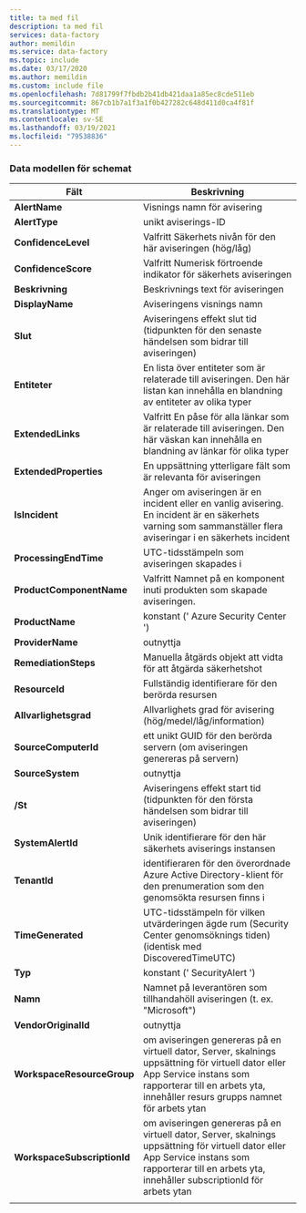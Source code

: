 ```yaml
---
title: ta med fil
description: ta med fil
services: data-factory
author: memildin
ms.service: data-factory
ms.topic: include
ms.date: 03/17/2020
ms.author: memildin
ms.custom: include file
ms.openlocfilehash: 7d81799f7fbdb2b41db421daa1a85ec8cde511eb
ms.sourcegitcommit: 867cb1b7a1f3a1f0b427282c648d411d0ca4f81f
ms.translationtype: MT
ms.contentlocale: sv-SE
ms.lasthandoff: 03/19/2021
ms.locfileid: "79538836"
---
```

### <a name="the-data-model-of-the-schema"></a>Data modellen för schemat

|Fält|Beskrivning|
|----|----|
|**AlertName**|Visnings namn för avisering|
|**AlertType**|unikt aviserings-ID|
|**ConfidenceLevel**|Valfritt Säkerhets nivån för den här aviseringen (hög/låg)|
|**ConfidenceScore**|Valfritt Numerisk förtroende indikator för säkerhets aviseringen|
|**Beskrivning**|Beskrivnings text för aviseringen|
|**DisplayName**|Aviseringens visnings namn|
|**Slut**|Aviseringens effekt slut tid (tidpunkten för den senaste händelsen som bidrar till aviseringen)|
|**Entiteter**|En lista över entiteter som är relaterade till aviseringen. Den här listan kan innehålla en blandning av entiteter av olika typer|
|**ExtendedLinks**|Valfritt En påse för alla länkar som är relaterade till aviseringen. Den här väskan kan innehålla en blandning av länkar för olika typer|
|**ExtendedProperties**|En uppsättning ytterligare fält som är relevanta för aviseringen|
|**IsIncident**|Anger om aviseringen är en incident eller en vanlig avisering. En incident är en säkerhets varning som sammanställer flera aviseringar i en säkerhets incident|
|**ProcessingEndTime**|UTC-tidsstämpeln som aviseringen skapades i|
|**ProductComponentName**|Valfritt Namnet på en komponent inuti produkten som skapade aviseringen.|
|**ProductName**|konstant (' Azure Security Center ')|
|**ProviderName**|outnyttja|
|**RemediationSteps**|Manuella åtgärds objekt att vidta för att åtgärda säkerhetshot|
|**ResourceId**|Fullständig identifierare för den berörda resursen|
|**Allvarlighetsgrad**|Allvarlighets grad för avisering (hög/medel/låg/information)|
|**SourceComputerId**|ett unikt GUID för den berörda servern (om aviseringen genereras på servern)|
|**SourceSystem**|outnyttja|
|**/St**|Aviseringens effekt start tid (tidpunkten för den första händelsen som bidrar till aviseringen)|
|**SystemAlertId**|Unik identifierare för den här säkerhets aviserings instansen|
|**TenantId**|identifieraren för den överordnade Azure Active Directory-klient för den prenumeration som den genomsökta resursen finns i|
|**TimeGenerated**|UTC-tidsstämpeln för vilken utvärderingen ägde rum (Security Center genomsöknings tiden) (identisk med DiscoveredTimeUTC)|
|**Typ**|konstant (' SecurityAlert ')|
|**Namn**|Namnet på leverantören som tillhandahöll aviseringen (t. ex. "Microsoft")|
|**VendorOriginalId**|outnyttja|
|**WorkspaceResourceGroup**|om aviseringen genereras på en virtuell dator, Server, skalnings uppsättning för virtuell dator eller App Service instans som rapporterar till en arbets yta, innehåller resurs grupps namnet för arbets ytan|
|**WorkspaceSubscriptionId**|om aviseringen genereras på en virtuell dator, Server, skalnings uppsättning för virtuell dator eller App Service instans som rapporterar till en arbets yta, innehåller subscriptionId för arbets ytan|
|||
